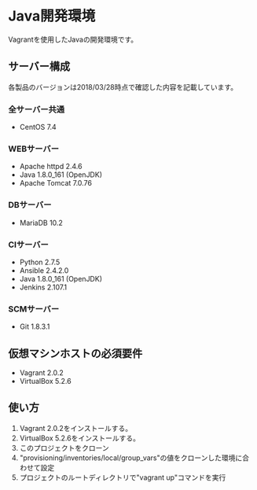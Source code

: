 # Java開発環境
Vagrantを使用したJavaの開発環境です。

## サーバー構成
各製品のバージョンは2018/03/28時点で確認した内容を記載しています。

### 全サーバー共通
* CentOS 7.4

### WEBサーバー
* Apache httpd 2.4.6
* Java 1.8.0_161 (OpenJDK)
* Apache Tomcat 7.0.76

### DBサーバー
* MariaDB 10.2

### CIサーバー
* Python 2.7.5
* Ansible 2.4.2.0
* Java 1.8.0_161 (OpenJDK)
* Jenkins 2.107.1

### SCMサーバー
* Git 1.8.3.1

## 仮想マシンホストの必須要件
* Vagrant 2.0.2
* VirtualBox 5.2.6

## 使い方
1. Vagrant 2.0.2をインストールする。
1. VirtualBox 5.2.6をインストールする。
1. このプロジェクトをクローン
1. "provisioning/inventories/local/group_vars"の値をクローンした環境に合わせて設定
1. プロジェクトのルートディレクトリで"vagrant up"コマンドを実行

